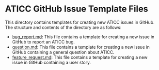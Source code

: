 # ATICC GitHub Issue Template Files

This directory contains templates for creating new ATICC issues in GitHub. The structure and contents of the directory are as follows:

* [bug_report.md](bug_report.md): This file contains a template for creating a new issue in GitHub to report an ATICC bug.
* [question.md](question.md): This file contains a template for creating a new issue in GitHub containing a general question about ATICC.
* [feature_request.md](feature_request.md): This file contains a template for creating a new issue in GitHub containing a user story.
